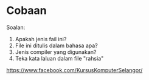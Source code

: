 # Cobaan

Soalan:
1. Apakah jenis fail ini?
2. File ini ditulis dalam bahasa apa?
3. Jenis compiler yang digunakan?
4. Teka kata laluan dalam file "rahsia"

https://www.facebook.com/KursusKomputerSelangor/
